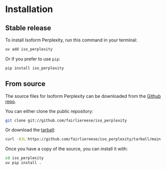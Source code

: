 # Installation

## Stable release

To install Isoform Perplexity, run this command in your terminal:

```sh
uv add iso_perplexity
```

Or if you prefer to use `pip`:

```sh
pip install iso_perplexity
```

## From source

The source files for Isoform Perplexity can be downloaded from the [Github repo](https://github.com/fairliereese/iso_perplexity).

You can either clone the public repository:

```sh
git clone git://github.com/fairliereese/iso_perplexity
```

Or download the [tarball](https://github.com/fairliereese/iso_perplexity/tarball/main):

```sh
curl -OJL https://github.com/fairliereese/iso_perplexity/tarball/main
```

Once you have a copy of the source, you can install it with:

```sh
cd iso_perplexity
uv pip install .
```
